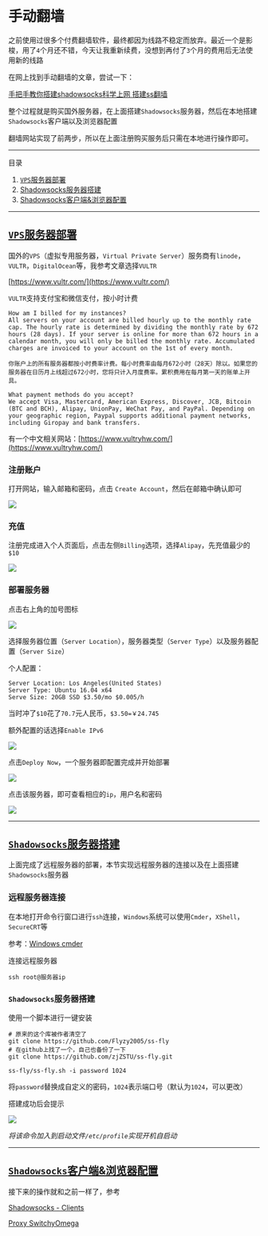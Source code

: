 
# 手动翻墙

之前使用过很多个付费翻墙软件，最终都因为线路不稳定而放弃。最近一个是影梭，用了`4`个月还不错，今天让我重新续费，没想到再付了`3`个月的费用后无法使用新的线路

在网上找到手动翻墙的文章，尝试一下：

[手把手教你搭建shadowsocks科学上网 搭建ss翻墙](https://www.textarea.com/shadowsocks/shoubashou-jiao-ni-dajian-shadowsocks-kexue-shangwang-dajian-ss-fanqiang-935/)

整个过程就是购买国外服务器，在上面搭建`Shadowsocks`服务器，然后在本地搭建`Shadowsocks`客户端以及浏览器配置

翻墙网站实现了前两步，所以在上面注册购买服务后只需在本地进行操作即可。

---

目录

1. <a id="T1" href="#C1" target="_self">`VPS`服务器部署</a>
2. <a id="T2" href="#C2" target="_self">Shadowsocks服务器搭建</a> 
3. <a id="T3" href="#C3" target="_self">Shadowsocks客户端&浏览器配置</a> 

---

## <a id="C1" href="#T1" target="_self">`VPS`服务器部署</a>

国外的`VPS`（虚拟专用服务器，`Virtual Private Server`）服务商有`linode`，`VULTR`，`DigitalOcean`等，我参考文章选择`VULTR`

[https://www.vultr.com/](https://www.vultr.com/)

`VULTR`支持支付宝和微信支付，按小时计费

    How am I billed for my instances?
    All servers on your account are billed hourly up to the monthly rate cap. The hourly rate is determined by dividing the monthly rate by 672 hours (28 days). If your server is online for more than 672 hours in a calendar month, you will only be billed the monthly rate. Accumulated charges are invoiced to your account on the 1st of every month.

    你账户上的所有服务器都按小时费率计费。每小时费率由每月672小时（28天）除以。如果您的服务器在日历月上线超过672小时，您将只计入月度费率。累积费用在每月第一天的账单上开具。
    
    What payment methods do you accept?
    We accept Visa, Mastercard, American Express, Discover, JCB, Bitcoin (BTC and BCH), Alipay, UnionPay, WeChat Pay, and PayPal. Depending on your geographic region, Paypal supports additional payment networks, including Giropay and bank transfers.

有一个中文相关网站：[https://www.vultryhw.com/](https://www.vultryhw.com/)

### 注册账户

打开网站，输入邮箱和密码，点击 `Create Account`，然后在邮箱中确认即可

![](./imgs/manual-climb/vultr-register.JPG)

### 充值

注册完成进入个人页面后，点击左侧`Billing`选项，选择`Alipay`，先充值最少的`$10`

![](./imgs/manual-climb/vultr-billing.JPG)

### 部署服务器

点击右上角的加号图标

![](./imgs/manual-climb/vultr-add.JPG)

选择服务器位置（`Server Location`），服务器类型（`Server Type`）以及服务器配置（`Server Size`）

个人配置：

    Server Location: Los Angeles(United States)
    Server Type: Ubuntu 16.04 x64
    Serve Size: 20GB SSD $3.50/mo $0.005/h

当时冲了`$10`花了`70.7`元人民币，`$3.50=￥24.745`

额外配置的话选择`Enable IPv6`

![](./imgs/manual-climb/vultr-additional-feature.JPG)

点击`Deploy Now`，一个服务器即配置完成并开始部署

![](./imgs/manual-climb/vultr-deploy.JPG)

点击该服务器，即可查看相应的`ip`，用户名和密码

![](./imgs/manual-climb/vultr-information.JPG)

---


## <a id="C2" href="#T2" target="_self">`Shadowsocks`服务器搭建</a>

上面完成了远程服务器的部署，本节实现远程服务器的连接以及在上面搭建`Shadowsocks`服务器

### 远程服务器连接

在本地打开命令行窗口进行`ssh`连接，`Windows`系统可以使用`Cmder`，`XShell`，`SecureCRT`等

参考：[Windows cmder](https://blog.csdn.net/u012005313/article/details/80272721)

连接远程服务器

    ssh root@服务器ip

### `Shadowsocks`服务器搭建

使用一个脚本进行一键安装

    # 原来的这个库被作者清空了
    git clone https://github.com/Flyzy2005/ss-fly
    # 在github上找了一个，自己也备份了一下
    git clone https://github.com/zjZSTU/ss-fly.git

    ss-fly/ss-fly.sh -i password 1024

将`password`替换成自定义的密码，`1024`表示端口号（默认为`1024`，可以更改）

搭建成功后会提示

![](./imgs/manual-climb/shaodowsocks-server.JPG)

*将该命令加入到启动文件`/etc/profile`实现开机自启动*

---

## <a id="C3" href="#T3" target="_self">`Shadowsocks`客户端&浏览器配置</a>

接下来的操作就和之前一样了，参考

[Shadowsocks - Clients](https://shadowsocks.org/en/download/clients.html)

[Proxy SwitchyOmega](https://www.switchyomega.com/)